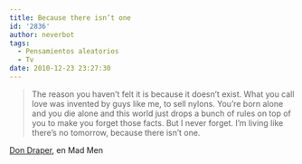 ```yaml
---
title: Because there isn’t one
id: '2836'
author: neverbot
tags:
  - Pensamientos aleatorios
  - Tv
date: 2010-12-23 23:27:30
---
```


> The reason you haven’t felt it is because it doesn’t exist. What you call love was invented by guys like me, to sell nylons. You’re born alone and you die alone and this world just drops a bunch of rules on top of you to make you forget those facts. But I never forget. I’m living like there’s no tomorrow, because there isn’t one.

[Don Draper](https://www.neverbot.com/pensamientos-aleatorios/don-draper-says/), en Mad Men